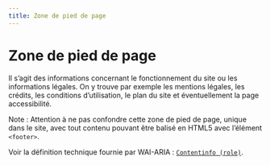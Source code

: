 ```yaml
---
title: Zone de pied de page
---
```


# Zone de pied de page


Il s’agit des informations concernant le fonctionnement du site ou les informations légales. On y trouve par exemple les mentions légales, les crédits, les conditions d’utilisation, le plan du site et éventuellement la page accessibilité.

Note : Attention à ne pas confondre cette zone de pied de page, unique dans le site, avec tout contenu pouvant être balisé en HTML5 avec l’élément `<footer>`.

Voir la définition technique fournie par WAI-ARIA : <span lang="en">[`Contentinfo (role)`](https://www.w3.org/TR/wai-aria-1.1/#contentinfo)</span>.

